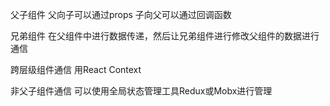 

父子组件
父向子可以通过props
子向父可以通过回调函数

兄弟组件
在父组件中进行数据传递，然后让兄弟组件进行修改父组件的数据进行通信

跨层级组件通信
用React Context

非父子组件通信
可以使用全局状态管理工具Redux或Mobx进行管理